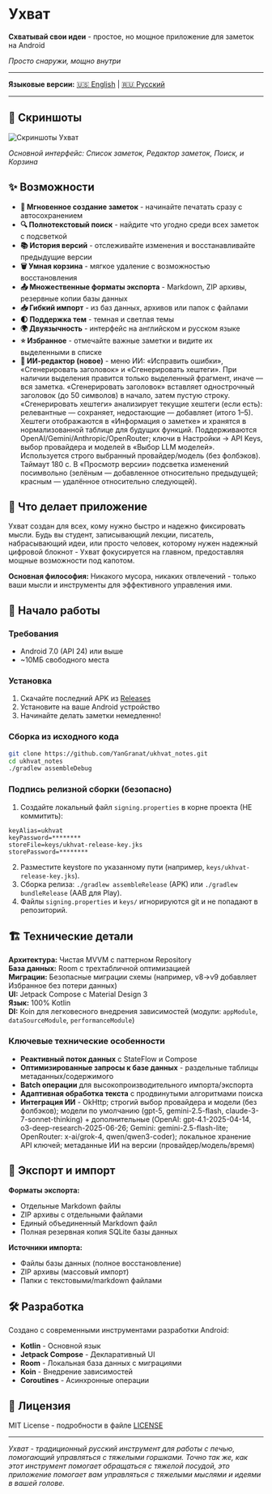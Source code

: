 # Ухват

**Схватывай свои идеи** - простое, но мощное приложение для заметок на Android

*Просто снаружи, мощно внутри*

---

**Языковые версии:** [🇺🇸 English](README.md) | [🇷🇺 Русский](#)

---

## 📸 Скриншоты

![Скриншоты Ухват](screenshots/ukhvat_v1_Screenshots.jpg)

*Основной интерфейс: Список заметок, Редактор заметок, Поиск, и Корзина*

## ✨ Возможности

- **📝 Мгновенное создание заметок** - начинайте печатать сразу с автосохранением
- **🔍 Полнотекстовый поиск** - найдите что угодно среди всех заметок с подсветкой
- **📚 История версий** - отслеживайте изменения и восстанавливайте предыдущие версии
- **🗑️ Умная корзина** - мягкое удаление с возможностью восстановления
- **📤 Множественные форматы экспорта** - Markdown, ZIP архивы, резервные копии базы данных
- **📥 Гибкий импорт** - из баз данных, архивов или папок с файлами
- **🌓 Поддержка тем** - темная и светлая темы
- **🌍 Двуязычность** - интерфейс на английском и русском языке
- **⭐ Избранное** - отмечайте важные заметки и видите их выделенными в списке
- **🤖 ИИ-редактор (новое)** - меню ИИ: «Исправить ошибки», «Сгенерировать заголовок» и «Сгенерировать хештеги». При наличии выделения правится только выделенный фрагмент, иначе — вся заметка. «Сгенерировать заголовок» вставляет однострочный заголовок (до 50 символов) в начало, затем пустую строку. «Сгенерировать хештеги» анализирует текущие хештеги (если есть): релевантные — сохраняет, недостающие — добавляет (итого 1–5). Хештеги отображаются в «Информация о заметке» и хранятся в нормализованной таблице для будущих функций. Поддерживаются OpenAI/Gemini/Anthropic/OpenRouter; ключи в Настройки → API Keys, выбор провайдера и моделей в «Выбор LLM моделей». Используется строго выбранный провайдер/модель (без фолбэков). Таймаут 180 с. В «Просмотр версии» подсветка изменений посимвольно (зелёным — добавленное относительно предыдущей; красным — удалённое относительно следующей).

## 📱 Что делает приложение

Ухват создан для всех, кому нужно быстро и надежно фиксировать мысли. Будь вы студент, записывающий лекции, писатель, набрасывающий идеи, или просто человек, которому нужен надежный цифровой блокнот - Ухват фокусируется на главном, предоставляя мощные возможности под капотом.

**Основная философия:** Никакого мусора, никаких отвлечений - только ваши мысли и инструменты для эффективного управления ими.

## 🚀 Начало работы

### Требования
- Android 7.0 (API 24) или выше
- ~10МБ свободного места

### Установка
1. Скачайте последний APK из [Releases](../../releases)
2. Установите на ваше Android устройство
3. Начинайте делать заметки немедленно!

### Сборка из исходного кода
```bash
git clone https://github.com/YanGranat/ukhvat_notes.git
cd ukhvat_notes
./gradlew assembleDebug
```

### Подпись релизной сборки (безопасно)
1. Создайте локальный файл `signing.properties` в корне проекта (НЕ коммитить):
```
keyAlias=ukhvat
keyPassword=********
storeFile=keys/ukhvat-release-key.jks
storePassword=********
```
2. Разместите keystore по указанному пути (например, `keys/ukhvat-release-key.jks`).
3. Сборка релиза: `./gradlew assembleRelease` (APK) или `./gradlew bundleRelease` (AAB для Play).
4. Файлы `signing.properties` и `keys/` игнорируются git и не попадают в репозиторий.

## 🏗️ Технические детали

**Архитектура:** Чистая MVVM с паттерном Repository  
**База данных:** Room с трехтабличной оптимизацией  
**Миграции:** Безопасные миграции схемы (например, v8→v9 добавляет Избранное без потери данных)  
**UI:** Jetpack Compose с Material Design 3  
**Язык:** 100% Kotlin  
**DI:** Koin для легковесного внедрения зависимостей (модули: `appModule`, `dataSourceModule`, `performanceModule`)  

### Ключевые технические особенности
- **Реактивный поток данных** с StateFlow и Compose
- **Оптимизированные запросы к базе данных** - раздельные таблицы метаданных/содержимого
- **Batch операции** для высокопроизводительного импорта/экспорта
- **Адаптивная обработка текста** с продвинутыми алгоритмами поиска
- **Интеграция ИИ** - OkHttp; строгий выбор провайдера и модели (без фолбэков); модели по умолчанию (gpt-5, gemini-2.5-flash, claude-3-7-sonnet-thinking) + дополнительные (OpenAI: gpt-4.1-2025-04-14, o3-deep-research-2025-06-26; Gemini: gemini-2.5-flash-lite; OpenRouter: x-ai/grok-4, qwen/qwen3-coder); локальное хранение API ключей; метаданные ИИ на версии (провайдер/модель/время)

## 📄 Экспорт и импорт

**Форматы экспорта:**
- Отдельные Markdown файлы
- ZIP архивы с отдельными файлами
- Единый объединенный Markdown файл
- Полная резервная копия SQLite базы данных

**Источники импорта:**
- Файлы базы данных (полное восстановление)
- ZIP архивы (массовый импорт)
- Папки с текстовыми/markdown файлами

## 🛠️ Разработка

Создано с современными инструментами разработки Android:
- **Kotlin** - Основной язык
- **Jetpack Compose** - Декларативный UI
- **Room** - Локальная база данных с миграциями
- **Koin** - Внедрение зависимостей
- **Coroutines** - Асинхронные операции

## 📝 Лицензия

MIT License - подробности в файле [LICENSE](LICENSE)

---

*Ухват - традиционный русский инструмент для работы с печью, помогающий управляться с тяжелыми горшками. Точно так же, как этот инструмент помогает обращаться с тяжелой посудой, это приложение помогает вам управляться с тяжелыми мыслями и идеями в вашей голове.*